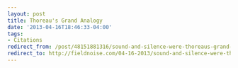 ```yaml
---
layout: post 
title: Thoreau's Grand Analogy
date: '2013-04-16T18:46:33-04:00' 
tags: 
- Citations 
redirect_from: /post/48151881316/sound-and-silence-were-thoreaus-grand-analogy/
redirect_to: http://fieldnoise.com/04-16-2013/sound-and-silence-were-thoreaus-grand-analogy
---
```

